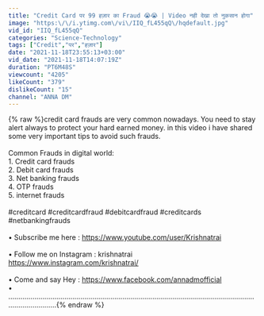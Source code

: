 ```yaml
---
title: "Credit Card पर 99 हज़ार का Fraud 😭😭 | Video नही देखा तो नुकसान होगा"
image: "https:\/\/i.ytimg.com\/vi\/IIQ_fL455qQ\/hqdefault.jpg"
vid_id: "IIQ_fL455qQ"
categories: "Science-Technology"
tags: ["Credit","पर","हज़ार"]
date: "2021-11-18T23:55:13+03:00"
vid_date: "2021-11-18T14:07:19Z"
duration: "PT6M48S"
viewcount: "4205"
likeCount: "379"
dislikeCount: "15"
channel: "ANNA DM"
---
```

{% raw %}credit card frauds are very common nowadays. You need to stay alert always to protect your hard earned money. in this video i have shared some very important tips to avoid such frauds.<br /><br />Common Frauds in digital world:<br />1. Credit card frauds<br />2. Debit card frauds<br />3. Net banking frauds<br />4. OTP frauds<br />5. internet frauds<br /><br />#creditcard #creditcardfraud #debitcardfraud #creditcards #netbankingfrauds<br /><br />• Subscribe me here : <a rel="nofollow" target="blank" href="https://www.youtube.com/user/Krishnatrai">https://www.youtube.com/user/Krishnatrai</a><br /><br />• Follow me on Instagram : krishnatrai<br /><a rel="nofollow" target="blank" href="https://www.instagram.com/krishnatrai/">https://www.instagram.com/krishnatrai/</a><br /><br />• Come and say Hey : <a rel="nofollow" target="blank" href="https://www.facebook.com/annadmofficial">https://www.facebook.com/annadmofficial</a><br />• …………………………………………………………………………………………………………………………………{% endraw %}
